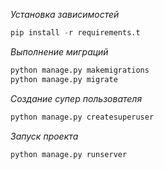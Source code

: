 _Установка зависимостей_
```python
pip install -r requirements.t
```

_Выполнение миграций_
```python
python manage.py makemigrations
python manage.py migrate
```

_Создание супер пользователя_
```python
python manage.py createsuperuser
```

_Запуск проекта_
```python
python manage.py runserver
```
